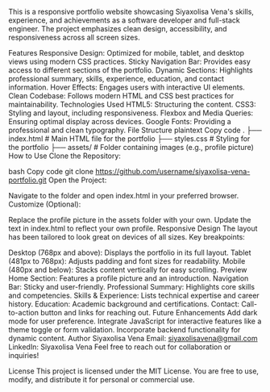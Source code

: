 
This is a responsive portfolio website showcasing Siyaxolisa Vena's skills, experience, and achievements as a software developer and full-stack engineer. 
The project emphasizes clean design, accessibility, and responsiveness across all screen sizes.

Features
Responsive Design: Optimized for mobile, tablet, and desktop views using modern CSS practices.
Sticky Navigation Bar: Provides easy access to different sections of the portfolio.
Dynamic Sections: Highlights professional summary, skills, experience, education, and contact information.
Hover Effects: Engages users with interactive UI elements.
Clean Codebase: Follows modern HTML and CSS best practices for maintainability.
Technologies Used
HTML5: Structuring the content.
CSS3: Styling and layout, including responsiveness.
Flexbox and Media Queries: Ensuring optimal display across devices.
Google Fonts: Providing a professional and clean typography.
File Structure
plaintext
Copy code
.
├── index.html       # Main HTML file for the portfolio
├── styles.css       # Styling for the portfolio
├── assets/          # Folder containing images (e.g., profile picture)
How to Use
Clone the Repository:

bash
Copy code
git clone https://github.com/username/siyaxolisa-vena-portfolio.git
Open the Project:

Navigate to the folder and open index.html in your preferred browser.
Customize (Optional):

Replace the profile picture in the assets folder with your own.
Update the text in index.html to reflect your own profile.
Responsive Design
The layout has been tailored to look great on devices of all sizes. Key breakpoints:

Desktop (768px and above): Displays the portfolio in its full layout.
Tablet (481px to 768px): Adjusts padding and font sizes for readability.
Mobile (480px and below): Stacks content vertically for easy scrolling.
Preview
Home Section: Features a profile picture and an introduction.
Navigation Bar: Sticky and user-friendly.
Professional Summary: Highlights core skills and competencies.
Skills & Experience: Lists technical expertise and career history.
Education: Academic background and certifications.
Contact: Call-to-action button and links for reaching out.
Future Enhancements
Add dark mode for user preference.
Integrate JavaScript for interactive features like a theme toggle or form validation.
Incorporate backend functionality for dynamic content.
Author
Siyaxolisa Vena
Email: siyaxolisavena@gmail.com
LinkedIn: Siyaxolisa Vena
Feel free to reach out for collaboration or inquiries!

License
This project is licensed under the MIT License. You are free to use, modify, and distribute it for personal or commercial use.
